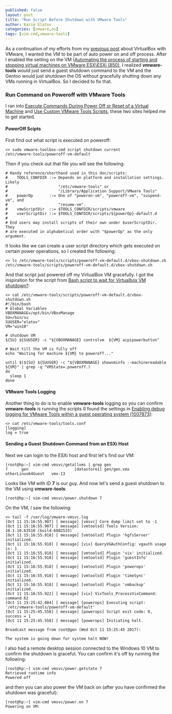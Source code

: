 ```yaml
---
published: false
layout: post
title: "Run Script Before Shutdown with VMware Tools"
author: Karim Elatov
categories: [vmware,os]
tags: [vim-cmd,vmware-tools]
---
```

As a continuation of my efforts from my [previous post](/2017/11/running-a-windows-vm-in-virtualbox-in-a-vmware-gentoo-vm/) about VirtualBox with VMware, I wanted the VM to be part of auto power on and off process. After I enabled the setting on the VM ([Automating the process of starting and stopping virtual machines on VMware ESX\ESXi (850)](https://kb.vmware.com/kb/850), I realized **vmware-tools** would just send a guest shutdown command to the VM and the Gentoo would just shutdown the OS without gracefully shutting down any VMs running in VirtualBox. So I decided to fix that.

### Run Command on Poweroff with VMware Tools

I ran into [Execute Commands During Power Off or Reset of a Virtual Machine](https://pubs.vmware.com/vsphere-50/index.jsp?topic=%2Fcom.vmware.vmtools.install.doc%2FGUID-24F145A4-383F-47B7-8ED5-079F469CA755.html) and [Use Custom VMware Tools Scripts](https://pubs.vmware.com/vsphere-50/index.jsp?topic=%2Fcom.vmware.vmtools.install.doc%2FGUID-35F34AE7-78E0-4BCF-B7C4-EFC29DE18824.html), these two sites helped me to get started.

#### PowerOff Scipts
First find out what script is executed on poweroff:

	<> sudo vmware-toolbox-cmd script shutdown current
	/etc/vmware-tools/poweroff-vm-default

Then if you check out that file you will see the following:


	# Handy reference/shorthand used in this doc/scripts:
	#    TOOLS_CONFDIR ::= Depends on platform and installation settings.  Likely
	#                      "/etc/vmware-tools" or
	#                      "/Library/Application Support/VMware Tools"
	#    powerOp       ::= One of "poweron-vm", "poweroff-vm", "suspend-vm", and
	#                      "resume-vm".
	#    vmwScriptDir  ::= $TOOLS_CONFDIR/scripts/vmware
	#    userScriptDir ::= $TOOLS_CONFDIR/scripts/${powerOp}-default.d
	#
	# End users may install scripts of their own under $userScriptDir.  They
	# are executed in alphabetical order with "$powerOp" as the only argument.

It looks like we can create a user script directory which gets executed on certain power operations, so I created the following:

	<> ls /etc/vmware-tools/scripts/poweroff-vm-default.d/vbox-shutdown.sh
	/etc/vmware-tools/scripts/poweroff-vm-default.d/vbox-shutdown.sh

And that script just powered off my VirtualBox VM gracefully. I got the inspiration for the script from [Bash script to wait for Virtualbox VM shutdown?](https://superuser.com/questions/547980/bash-script-to-wait-for-virtualbox-vm-shutdown):

	<> cat /etc/vmware-tools/scripts/poweroff-vm-default.d/vbox-shutdown.sh
	#!/bin/bash
	# Global Variables
	VBOXMANAGE=/opt/bin/VBoxManage
	SU=/bin/su
	SUUSER="elatov"
	VM="win10"
	
	# shutdown VM
	${SU} ${SUUSER} -c "${VBOXMANAGE} controlvm  ${VM} acpipowerbutton"
	
	# Wait till the VM is fully off
	echo "Waiting for machine ${VM} to poweroff..."
	
	until $(${SU} ${SUUSER} -c "${VBOXMANAGE} showvminfo --machinereadable ${VM}" | grep -q ^VMState=.poweroff.)
	do
	  sleep 1
	done

#### VMware Tools Logging
Another thing to do is to enable **vmware-tools** logging so you can confirm **vmware-tools** is running the scripts (I found the settings in [Enabling debug logging for VMware Tools within a guest operating system (1007873)](https://kb.vmware.com/kb/1007873):

	<> cat /etc/vmware-tools/tools.conf
	[logging]
	log = true

#### Sending a Guest Shutdown Command from an ESXi Host
Next we can login to the ESXi host and first let's find our VM:

	[root@hp:~] vim-cmd vmsvc/getallvms | grep gen
	7      gen                    [datastore1] gen/gen.vmx                                     otherLinux64Guest   vmx-13

Looks like VM with ID **7** is our guy. And now let's send a guest shutdown to the VM using **vmware-tools**:

	[root@hp:~] vim-cmd vmsvc/power.shutdown 7

On the VM, I saw the following:

	<> tail -f /var/log/vmware-vmsvc.log
	[Oct 11 15:16:55.907] [ message] [vmsvc] Core dump limit set to -1
	[Oct 11 15:16:55.907] [ message] [vmtoolsd] Tools Version: 10.1.10.63510 (build-6082533)
	[Oct 11 15:16:55.918] [ message] [vmtoolsd] Plugin 'hgfsServer' initialized.
	[Oct 11 15:16:55.918] [ message] [vix] QueryVGAuthConfig: vgauth usage is: 1
	[Oct 11 15:16:55.918] [ message] [vmtoolsd] Plugin 'vix' initialized.
	[Oct 11 15:16:55.918] [ message] [vmtoolsd] Plugin 'guestInfo' initialized.
	[Oct 11 15:16:55.918] [ message] [vmtoolsd] Plugin 'powerops' initialized.
	[Oct 11 15:16:55.918] [ message] [vmtoolsd] Plugin 'timeSync' initialized.
	[Oct 11 15:16:55.918] [ message] [vmtoolsd] Plugin 'vmbackup' initialized.
	[Oct 11 15:16:55.922] [ message] [vix] VixTools_ProcessVixCommand: command 62
	[Oct 11 15:25:42.084] [ message] [powerops] Executing script: '/etc/vmware-tools/poweroff-vm-default'
	[Oct 11 15:25:45.558] [ message] [powerops] Script exit code: 0, success = 1
	[Oct 11 15:25:45.558] [ message] [powerops] Initiating halt.
	
	Broadcast message from root@gen (Wed Oct 11 15:25:45 2017):
	
	The system is going down for system halt NOW!

I also had a remote desktop session connected to the Windows 10 VM to confirm the shutdown is graceful. You can confirm it's off by running the following:

	[root@hp:~] vim-cmd vmsvc/power.getstate 7
	Retrieved runtime info
	Powered off

and then you can also power the VM back on (after you have confirmed the shutdown was graceful):

	[root@hp:~] vim-cmd vmsvc/power.on 7
	Powering on VM:



